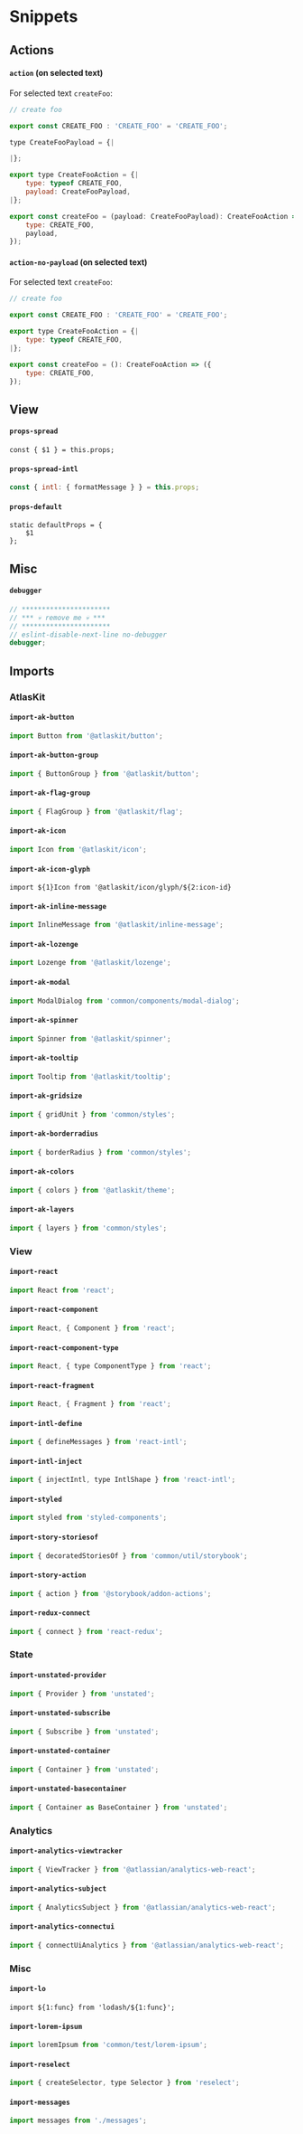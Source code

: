 # Snippets

## Actions

#### `action` (on selected text)

For selected text `createFoo`:

```js
// create foo

export const CREATE_FOO : 'CREATE_FOO' = 'CREATE_FOO';

type CreateFooPayload = {|

|};

export type CreateFooAction = {|
    type: typeof CREATE_FOO,
    payload: CreateFooPayload,
|};

export const createFoo = (payload: CreateFooPayload): CreateFooAction => ({
    type: CREATE_FOO,
    payload,
});
```

#### `action-no-payload` (on selected text)

For selected text `createFoo`:

```js
// create foo

export const CREATE_FOO : 'CREATE_FOO' = 'CREATE_FOO';

export type CreateFooAction = {|
    type: typeof CREATE_FOO,
|};

export const createFoo = (): CreateFooAction => ({
    type: CREATE_FOO,
});
```

## View

#### `props-spread`

```
const { $1 } = this.props;
```

#### `props-spread-intl`

```js
const { intl: { formatMessage } } = this.props;
```

#### `props-default`

```
static defaultProps = {
    $1
};
```

## Misc

#### `debugger`

```js
// **********************
// *** 💀 remove me 💀 ***
// **********************
// eslint-disable-next-line no-debugger
debugger;
```

## Imports

### AtlasKit

#### `import-ak-button`

```js
import Button from '@atlaskit/button';
```

#### `import-ak-button-group`

```js
import { ButtonGroup } from '@atlaskit/button';
```

#### `import-ak-flag-group`

```js
import { FlagGroup } from '@atlaskit/flag';
```

#### `import-ak-icon`

```js
import Icon from '@atlaskit/icon';
```

#### `import-ak-icon-glyph`

```
import ${1}Icon from '@atlaskit/icon/glyph/${2:icon-id}
```

#### `import-ak-inline-message`

```js
import InlineMessage from '@atlaskit/inline-message';
```

#### `import-ak-lozenge`

```js
import Lozenge from '@atlaskit/lozenge';
```

#### `import-ak-modal`

```js
import ModalDialog from 'common/components/modal-dialog';
```

#### `import-ak-spinner`

```js
import Spinner from '@atlaskit/spinner';
```

#### `import-ak-tooltip`

```js
import Tooltip from '@atlaskit/tooltip';
```

#### `import-ak-gridsize`

```js
import { gridUnit } from 'common/styles';
```

#### `import-ak-borderradius`

```js
import { borderRadius } from 'common/styles';
```

#### `import-ak-colors`

```js
import { colors } from '@atlaskit/theme';
```

#### `import-ak-layers`

```js
import { layers } from 'common/styles';
```

### View

#### `import-react`

```js
import React from 'react';
```

#### `import-react-component`

```js
import React, { Component } from 'react';
```

#### `import-react-component-type`

```js
import React, { type ComponentType } from 'react';
```

#### `import-react-fragment`

```js
import React, { Fragment } from 'react';
```

#### `import-intl-define`

```js
import { defineMessages } from 'react-intl';
```

#### `import-intl-inject`

```js
import { injectIntl, type IntlShape } from 'react-intl';
```

#### `import-styled`

```js
import styled from 'styled-components';
```

#### `import-story-storiesof`

```js
import { decoratedStoriesOf } from 'common/util/storybook';
```

#### `import-story-action`

```js
import { action } from '@storybook/addon-actions';
```

#### `import-redux-connect`

```js
import { connect } from 'react-redux';
```

### State

#### `import-unstated-provider`

```js
import { Provider } from 'unstated';
```

#### `import-unstated-subscribe`

```js
import { Subscribe } from 'unstated';
```

#### `import-unstated-container`

```js
import { Container } from 'unstated';
```

#### `import-unstated-basecontainer`

```js
import { Container as BaseContainer } from 'unstated';
```

### Analytics

#### `import-analytics-viewtracker`

```js
import { ViewTracker } from '@atlassian/analytics-web-react';
```

#### `import-analytics-subject`

```js
import { AnalyticsSubject } from '@atlassian/analytics-web-react';
```

#### `import-analytics-connectui`

```js
import { connectUiAnalytics } from '@atlassian/analytics-web-react';
```

### Misc

#### `import-lo`

```
import ${1:func} from 'lodash/${1:func}';
```

#### `import-lorem-ipsum`

```js
import loremIpsum from 'common/test/lorem-ipsum';
```

#### `import-reselect`

```js
import { createSelector, type Selector } from 'reselect';
```

#### `import-messages`

```js
import messages from './messages';
```